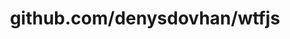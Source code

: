 ---
layout: post
title: github.com/denysdovhan/wtfjs
categories: link
tags: [انگلیسی, گیت‌هاب, برنامه‌نویسی]
---
